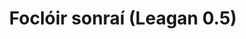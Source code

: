---
title: Foclóir sonraí (Leagan 0.5)
shortTitle: Foclóir sonraí
description: Foclóir sonraí i gcomhair API Dúchas
keywords: Dúchas, comhéadan feidhmchláir, béaloideas, stair, scéalaíocht, Fiontar & Scoil na Gaeilge, DCU
resource: Dúchas
order: 2
public: true
---
